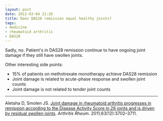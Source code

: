 ```yaml
---
layout: post
date: 2012-03-04 21:26
title: Does DAS28 remission equal healthy joints?
tags: 
- medicine
- rheumatoid arthritis
- DAS28
---
```


Sadly, no. Patient's in DAS28 remission continue to have ongoing joint damage if they still have swollen joints.

Other interesting side points:

- 15% of patients on methotrexate monotherapy achieve DAS28 remission
- Joint damage is related to acute-phase response and swollen joint counts
- Joint damage is not related to tender joint counts   

--- 

Aletaha D, Smolen JS. [Joint damage in rheumatoid arthritis progresses in remission according to the Disease Activity Score in 28 joints and is driven by residual swollen joints][1]. _Arthritis Rheum_. 2011;63(12):3702–3711.

[1]: http://dx.doi.org/10.1002/art.30634